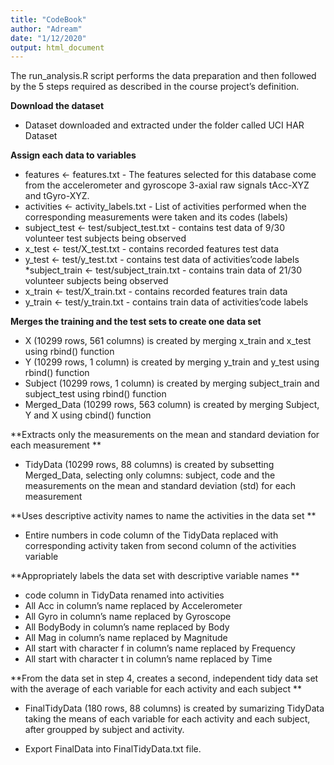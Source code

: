 ```yaml
---
title: "CodeBook"
author: "Adream"
date: "1/12/2020"
output: html_document
---
```


The run_analysis.R script performs the data preparation and then followed by the 5 steps required as described in the course project’s definition.

**Download the dataset**

* Dataset downloaded and extracted under the folder called UCI HAR Dataset

**Assign each data to variables**

* features <- features.txt - The features selected for this database come from the accelerometer and gyroscope 3-axial raw signals tAcc-XYZ and tGyro-XYZ.
* activities <- activity_labels.txt - List of activities performed when the corresponding measurements were taken and its codes (labels)
* subject_test <- test/subject_test.txt - contains test data of 9/30 volunteer test subjects being observed
* x_test <- test/X_test.txt - contains recorded features test data
* y_test <- test/y_test.txt - contains test data of activities’code labels
*subject_train <- test/subject_train.txt - contains train data of 21/30 volunteer subjects being observed
* x_train <- test/X_train.txt - contains recorded features train data
* y_train <- test/y_train.txt - contains train data of activities’code labels

**Merges the training and the test sets to create one data set**

* X (10299 rows, 561 columns) is created by merging x_train and x_test using rbind() function
* Y (10299 rows, 1 column) is created by merging y_train and y_test using rbind() function
* Subject (10299 rows, 1 column) is created by merging subject_train and subject_test using rbind() function
* Merged_Data (10299 rows, 563 column) is created by merging Subject, Y and X using cbind() function

**Extracts only the measurements on the mean and standard deviation for each measurement ** 

* TidyData (10299 rows, 88 columns) is created by subsetting Merged_Data, selecting only columns: subject, code and the measurements on the mean and standard deviation (std) for each measurement

**Uses descriptive activity names to name the activities in the data set **

* Entire numbers in code column of the TidyData replaced with corresponding activity taken from second column of the activities variable

**Appropriately labels the data set with descriptive variable names **

* code column in TidyData renamed into activities
* All Acc in column’s name replaced by Accelerometer
* All Gyro in column’s name replaced by Gyroscope
* All BodyBody in column’s name replaced by Body
* All Mag in column’s name replaced by Magnitude
* All start with character f in column’s name replaced by Frequency
* All start with character t in column’s name replaced by Time

**From the data set in step 4, creates a second, independent tidy data set with the average of each variable for each activity and each subject **

* FinalTidyData (180 rows, 88 columns) is created by sumarizing TidyData taking the means of each variable for each activity and each subject, after groupped by subject and activity.

* Export FinalData into FinalTidyData.txt file.
